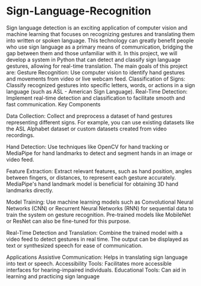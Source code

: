 # Sign-Language-Recognition

Sign language detection is an exciting application of computer vision and machine learning that focuses on recognizing gestures and translating them into written or spoken language. This technology can greatly benefit people who use sign language as a primary means of communication, bridging the gap between them and those unfamiliar with it. In this project, we will develop a system in Python that can detect and classify sign language gestures, allowing for real-time translation.
The main goals of this project are:
Gesture Recognition: Use computer vision to identify hand gestures and movements from video or live webcam feed.
Classification of Signs: Classify recognized gestures into specific letters, words, or actions in a sign language (such as ASL - American Sign Language).
Real-Time Detection: Implement real-time detection and classification to facilitate smooth and fast communication.
Key Components

Data Collection: Collect and preprocess a dataset of hand gestures representing different signs. For example, you can use existing datasets like the ASL Alphabet dataset or custom datasets created from video recordings.

Hand Detection: Use techniques like OpenCV for hand tracking or MediaPipe for hand landmarks to detect and segment hands in an image or video feed.

Feature Extraction: Extract relevant features, such as hand position, angles between fingers, or distances, to represent each gesture accurately. MediaPipe's hand landmark model is beneficial for obtaining 3D hand landmarks directly.

Model Training: Use machine learning models such as Convolutional Neural Networks (CNN) or Recurrent Neural Networks (RNN) for sequential data to train the system on gesture recognition. Pre-trained models like MobileNet or ResNet can also be fine-tuned for this purpose.

Real-Time Detection and Translation: Combine the trained model with a video feed to detect gestures in real time. The output can be displayed as text or synthesized speech for ease of communication.

Applications
Assistive Communication: Helps in translating sign language into text or speech.
Accessibility Tools: Facilitates more accessible interfaces for hearing-impaired individuals.
Educational Tools: Can aid in learning and practicing sign language
